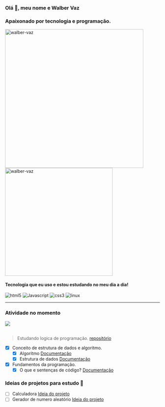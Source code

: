 <h3> Olá 👋, meu nome e Walber Vaz </h3>
<h3>Apaixonado por tecnologia e programação.</h3>

<div>
  <img width="450px" src="https://github-readme-stats.vercel.app/api?username=walber-vaz&show_icons=true&theme=dracula&locale=pt-br" alt="walber-vaz" />
  <img width="350px" src="https://github-readme-stats.vercel.app/api/top-langs/?username=walber-vaz&show_icons=true&locale=pt-br&&layout=compact&theme=dracula" alt="walber-vaz" />
</div>



#### Tecnologia que eu uso e estou estudando no meu dia a dia!
<div style="display: inline_block;">
  <img src="https://img.shields.io/badge/HTML5-E34F26?style=for-the-badge&logo=html5&logoColor=white" alt="html5" />
  <img src="https://img.shields.io/badge/JavaScript-F7DF1E?style=for-the-badge&logo=javascript&logoColor=black" alt="Javascript" />
  <img src="https://img.shields.io/badge/CSS3-1572B6?style=for-the-badge&logo=css3&logoColor=white" alt="css3" />
  <img src="https://img.shields.io/badge/Linux-FCC624?style=for-the-badge&logo=linux&logoColor=black" alt="linux" />
</div>

<hr/>

### Atividade no momento

<div>
  <img src="https://github-readme-stats.vercel.app/api/pin/?username=walber-vaz&repo=logica-de-programacao-js&show_owner=true&theme=dracula&locale=pt-br" />
</div><br/>

> Estudando logica de programação. [repositório](https://github.com/walber-vaz/logica-de-programacao-js)
- [x] Conceito de estrutura de dados e algoritmo.
  - [x] Algoritmo [Documentação](https://github.com/walber-vaz/logica-de-programacao-js/blob/main/doc/ALGORITMO.md)
  - [x] Estrutura de dados [Documentação](https://github.com/walber-vaz/logica-de-programacao-js/blob/main/doc/ESTRUTURAS_DE_DADOS.md)
- [x] Fundamentos da programação.
  - [x] O que e sentenças de código? [Documentação](https://github.com/walber-vaz/logica-de-programacao-js/blob/main/doc/SENTENÇA_DE_CODIGO.md)

### Ideias de projetos para estudo 🤔
- [ ] Calculadora [Ideia do projeto](https://github.com/florinpop17/app-ideas/blob/master/Projects/1-Beginner/Calculator-App.md)
- [ ] Gerador de numero aleatório [Ideia do projeto](https://github.com/florinpop17/app-ideas/blob/master/Projects/1-Beginner/Random-Number-Generator.md)

